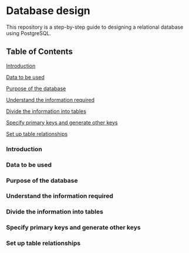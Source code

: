 # Database design
This repository is a step-by-step guide to designing a relational database using PostgreSQL. 

## Table of Contents
[Introduction](#introduction)

[Data to be used](#data-to-be-used)

[Purpose of the database](#purpose-of-the-database)

[Understand the information required](#understand-the-information-required)

[Divide the information into tables](#divide-the-information-into-tables)

[Specify primary keys and generate other keys](#specify-primary-keys-and-generate-other-keys)

[Set up table relationships](#set-up-table-relationships)


<a name="headers"/>








### Introduction
### Data to be used
### Purpose of the database
### Understand the information required
### Divide the information into tables
### Specify primary keys and generate other keys
### Set up table relationships
